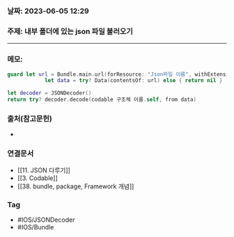 ### 날짜: 2023-06-05 12:29

### 주제: 내부 폴더에 있는 json 파일 불러오기
---
### 메모: 
``` swift 
guard let url = Bundle.main.url(forResource: "Json파일 이름", withExtension: "json"),
			let data = try? Data(contentsOf: url) else { return nil }

let decoder = JSONDecoder()
return try? decoder.decode(codable 구조체 이름.self, from data)
```

### 출처(참고문헌) 
- 

### 연결문서 
- [[11. JSON 다루기]]
- [[3. Codable]]
- [[38. bundle, package, Framework 개념]]

### Tag
- #IOS/JSONDecoder 
- #IOS/Bundle